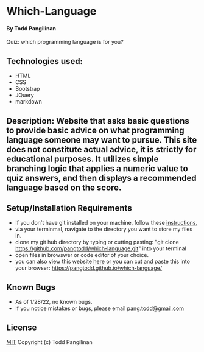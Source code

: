 # Which-Language

#### By Todd Pangilinan

Quiz: which programming language is for you?

## Technologies used:

* HTML
* CSS
* Bootstrap
* JQuery
* markdown

## Description: Website that asks basic questions to provide basic advice on what programming language someone may want to pursue. This site does not constitute actual advice, it is strictly for educational purposes. It utilizes simple branching logic that applies a numeric value to quiz answers, and then displays a recommended language based on the score.


## Setup/Installation Requirements

* If you don't have git installed on your machine, follow these [instructions.](https://www.learnhowtoprogram.com/introduction-to-programming/getting-started-with-intro-to-programming/git-and-github)
* via your terminmal, navigate to the directory you want to store my files in.
* clone my git hub directory by typing or cutting pasting: "git clone https://github.com/pangtodd/which-language.git" into your terminal
* open files in browswer or code editor of your choice.
* you can also view this website [here](https://pangtodd.github.io/which-language/) or you can cut and paste this into your browser: https://pangtodd.github.io/which-language/

## Known Bugs

* As of 1/28/22, no known bugs.
* If you notice mistakes or bugs, please email pang.todd@gmail.com

## License

[MIT](https://opensource.org/licenses/MIT)
Copyright (c) Todd Pangilinan 